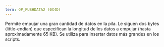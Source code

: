 ```yaml
---
term: OP_PUSHDATA2 (0X4D)
---
```


Permite empujar una gran cantidad de datos en la pila. Le siguen dos bytes (little-endian) que especifican la longitud de los datos a empujar (hasta aproximadamente 65 KB). Se utiliza para insertar datos más grandes en los scripts.
